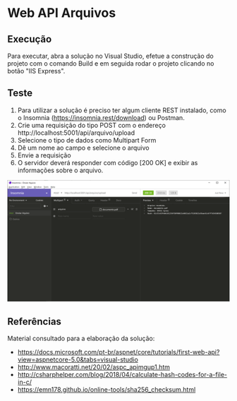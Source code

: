 # Web API Arquivos

## Execução
Para executar, abra a solução no Visual Studio, efetue a construção do projeto com o comando Build e em seguida rodar o projeto clicando no botão "IIS Express".

## Teste
1. Para utilizar a solução é preciso ter algum cliente REST instalado, como o Insomnia (https://insomnia.rest/download) ou Postman.
2. Crie uma requisição do tipo POST com o endereço http://localhost:5001/api/arquivo/upload
3. Selecione o tipo de dados como Multipart Form
4. Dê um nome ao campo e selecione o arquivo
5. Envie a requisição
6. O servidor deverá responder com código [200 OK] e exibir as informações sobre o arquivo.

![imagem exemplo](docs/utilizacao.png)

## Referências
Material consultado para a elaboração da solução:
- https://docs.microsoft.com/pt-br/aspnet/core/tutorials/first-web-api?view=aspnetcore-5.0&tabs=visual-studio
- http://www.macoratti.net/20/02/aspc_apimgup1.htm
- http://csharphelper.com/blog/2018/04/calculate-hash-codes-for-a-file-in-c/
- https://emn178.github.io/online-tools/sha256_checksum.html